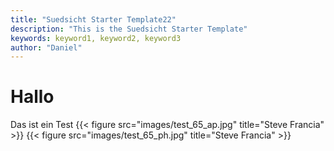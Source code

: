 ```yaml
---
title: "Suedsicht Starter Template22"
description: "This is the Suedsicht Starter Template"
keywords: keyword1, keyword2, keyword3
author: "Daniel"
---
```

# Hallo

Das ist ein Test
{{< figure src="images/test_65_ap.jpg" title="Steve Francia" >}}
{{< figure src="images/test_65_ph.jpg" title="Steve Francia" >}}
